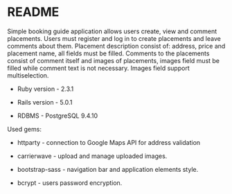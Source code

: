 # README

Simple booking guide application allows users create, view and comment placements.
Users must register and log in to create placements and leave comments about them.
Placement description consist of: address, price and placement name, all fields must be filled.
Comments to the placements consist of comment itself and images of placements, images field must be filled while comment text is not necessary.
Images field support multiselection.

* Ruby version - 2.3.1

* Rails version - 5.0.1

* RDBMS - PostgreSQL 9.4.10

Used gems:

* httparty - connection to Google Maps API for address validation

* carrierwave - upload and manage uploaded images.

* bootstrap-sass - navigation bar and application elements style.

* bcrypt - users password encryption.